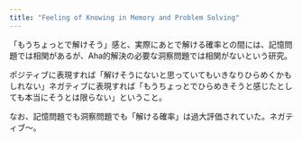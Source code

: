 ```yaml
---
title: "Feeling of Knowing in Memory and Problem Solving"
---
```



「もうちょっとで解けそう」感と、実際にあとで解ける確率との間には、記憶問題では相関があるが、Aha的解決の必要な洞察問題では相関がないという研究。

ポジティブに表現すれば「解けそうにないと思っていてもいきなりひらめくかもしれない」ネガティブに表現すれば「もうちょっとでひらめきそうと感じたとしても本当にそうとは限らない」ということ。

なお、記憶問題でも洞察問題でも「解ける確率」は過大評価されていた。ネガティブ〜。